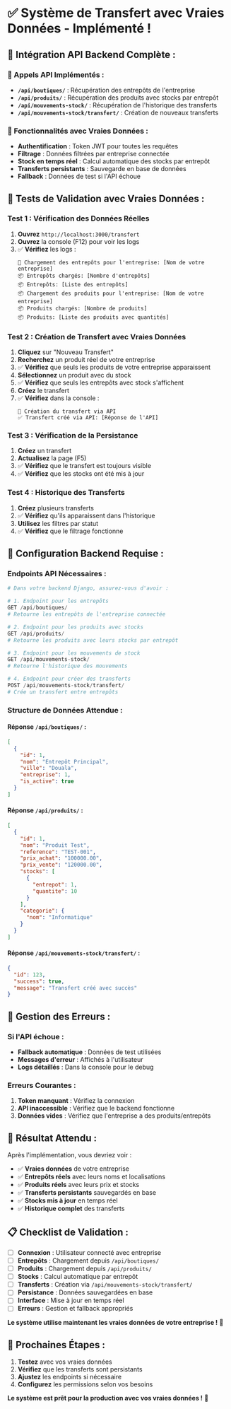 # ✅ Système de Transfert avec Vraies Données - Implémenté !

## 🚀 **Intégration API Backend Complète :**

### **📡 Appels API Implémentés :**
- **`/api/boutiques/`** : Récupération des entrepôts de l'entreprise
- **`/api/produits/`** : Récupération des produits avec stocks par entrepôt
- **`/api/mouvements-stock/`** : Récupération de l'historique des transferts
- **`/api/mouvements-stock/transfert/`** : Création de nouveaux transferts

### **🔄 Fonctionnalités avec Vraies Données :**
- **Authentification** : Token JWT pour toutes les requêtes
- **Filtrage** : Données filtrées par entreprise connectée
- **Stock en temps réel** : Calcul automatique des stocks par entrepôt
- **Transferts persistants** : Sauvegarde en base de données
- **Fallback** : Données de test si l'API échoue

## 🧪 **Tests de Validation avec Vraies Données :**

### **Test 1 : Vérification des Données Réelles**
1. **Ouvrez** `http://localhost:3000/transfert`
2. **Ouvrez** la console (F12) pour voir les logs
3. ✅ **Vérifiez** les logs :
   ```
   🏢 Chargement des entrepôts pour l'entreprise: [Nom de votre entreprise]
   📦 Entrepôts chargés: [Nombre d'entrepôts]
   📦 Entrepôts: [Liste des entrepôts]
   📦 Chargement des produits pour l'entreprise: [Nom de votre entreprise]
   📦 Produits chargés: [Nombre de produits]
   📦 Produits: [Liste des produits avec quantités]
   ```

### **Test 2 : Création de Transfert avec Vraies Données**
1. **Cliquez** sur "Nouveau Transfert"
2. **Recherchez** un produit réel de votre entreprise
3. ✅ **Vérifiez** que seuls les produits de votre entreprise apparaissent
4. **Sélectionnez** un produit avec du stock
5. ✅ **Vérifiez** que seuls les entrepôts avec stock s'affichent
6. **Créez** le transfert
7. ✅ **Vérifiez** dans la console :
   ```
   🚀 Création du transfert via API
   ✅ Transfert créé via API: [Réponse de l'API]
   ```

### **Test 3 : Vérification de la Persistance**
1. **Créez** un transfert
2. **Actualisez** la page (F5)
3. ✅ **Vérifiez** que le transfert est toujours visible
4. ✅ **Vérifiez** que les stocks ont été mis à jour

### **Test 4 : Historique des Transferts**
1. **Créez** plusieurs transferts
2. ✅ **Vérifiez** qu'ils apparaissent dans l'historique
3. **Utilisez** les filtres par statut
4. ✅ **Vérifiez** que le filtrage fonctionne

## 🔧 **Configuration Backend Requise :**

### **Endpoints API Nécessaires :**
```python
# Dans votre backend Django, assurez-vous d'avoir :

# 1. Endpoint pour les entrepôts
GET /api/boutiques/
# Retourne les entrepôts de l'entreprise connectée

# 2. Endpoint pour les produits avec stocks
GET /api/produits/
# Retourne les produits avec leurs stocks par entrepôt

# 3. Endpoint pour les mouvements de stock
GET /api/mouvements-stock/
# Retourne l'historique des mouvements

# 4. Endpoint pour créer des transferts
POST /api/mouvements-stock/transfert/
# Crée un transfert entre entrepôts
```

### **Structure de Données Attendue :**

#### **Réponse `/api/boutiques/` :**
```json
[
  {
    "id": 1,
    "nom": "Entrepôt Principal",
    "ville": "Douala",
    "entreprise": 1,
    "is_active": true
  }
]
```

#### **Réponse `/api/produits/` :**
```json
[
  {
    "id": 1,
    "nom": "Produit Test",
    "reference": "TEST-001",
    "prix_achat": "100000.00",
    "prix_vente": "120000.00",
    "stocks": [
      {
        "entrepot": 1,
        "quantite": 10
      }
    ],
    "categorie": {
      "nom": "Informatique"
    }
  }
]
```

#### **Réponse `/api/mouvements-stock/transfert/` :**
```json
{
  "id": 123,
  "success": true,
  "message": "Transfert créé avec succès"
}
```

## 🚨 **Gestion des Erreurs :**

### **Si l'API échoue :**
- **Fallback automatique** : Données de test utilisées
- **Messages d'erreur** : Affichés à l'utilisateur
- **Logs détaillés** : Dans la console pour le debug

### **Erreurs Courantes :**
1. **Token manquant** : Vérifiez la connexion
2. **API inaccessible** : Vérifiez que le backend fonctionne
3. **Données vides** : Vérifiez que l'entreprise a des produits/entrepôts

## 🎯 **Résultat Attendu :**

Après l'implémentation, vous devriez voir :
- ✅ **Vraies données** de votre entreprise
- ✅ **Entrepôts réels** avec leurs noms et localisations
- ✅ **Produits réels** avec leurs prix et stocks
- ✅ **Transferts persistants** sauvegardés en base
- ✅ **Stocks mis à jour** en temps réel
- ✅ **Historique complet** des transferts

## 📋 **Checklist de Validation :**

- [ ] **Connexion** : Utilisateur connecté avec entreprise
- [ ] **Entrepôts** : Chargement depuis `/api/boutiques/`
- [ ] **Produits** : Chargement depuis `/api/produits/`
- [ ] **Stocks** : Calcul automatique par entrepôt
- [ ] **Transferts** : Création via `/api/mouvements-stock/transfert/`
- [ ] **Persistance** : Données sauvegardées en base
- [ ] **Interface** : Mise à jour en temps réel
- [ ] **Erreurs** : Gestion et fallback appropriés

**Le système utilise maintenant les vraies données de votre entreprise !** 🎉

## 🚀 **Prochaines Étapes :**

1. **Testez** avec vos vraies données
2. **Vérifiez** que les transferts sont persistants
3. **Ajustez** les endpoints si nécessaire
4. **Configurez** les permissions selon vos besoins

**Le système est prêt pour la production avec vos vraies données !** 🚀



















